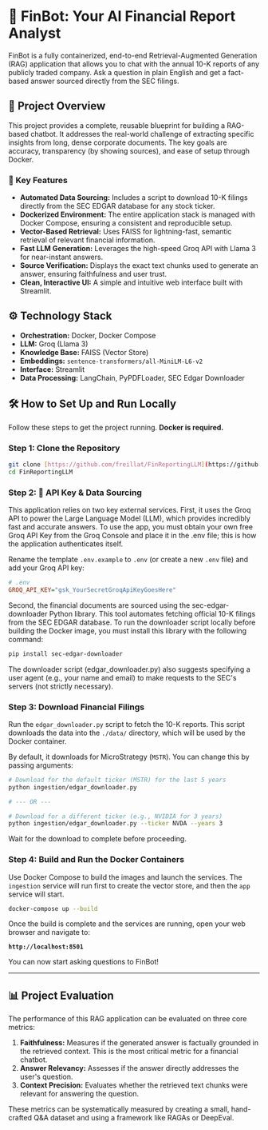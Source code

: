 # 🤖 FinBot: Your AI Financial Report Analyst

FinBot is a fully containerized, end-to-end Retrieval-Augmented Generation (RAG) application that allows you to chat with the annual 10-K reports of any publicly traded company. Ask a question in plain English and get a fact-based answer sourced directly from the SEC filings.

## 📝 Project Overview

This project provides a complete, reusable blueprint for building a RAG-based chatbot. It addresses the real-world challenge of extracting specific insights from long, dense corporate documents. The key goals are accuracy, transparency (by showing sources), and ease of setup through Docker.

### 🚀 Key Features

* **Automated Data Sourcing:** Includes a script to download 10-K filings directly from the SEC EDGAR database for any stock ticker.
* **Dockerized Environment:** The entire application stack is managed with Docker Compose, ensuring a consistent and reproducible setup.
* **Vector-Based Retrieval:** Uses FAISS for lightning-fast, semantic retrieval of relevant financial information.
* **Fast LLM Generation:** Leverages the high-speed Groq API with Llama 3 for near-instant answers.
* **Source Verification:** Displays the exact text chunks used to generate an answer, ensuring faithfulness and user trust.
* **Clean, Interactive UI:** A simple and intuitive web interface built with Streamlit.

## ⚙️ Technology Stack

* **Orchestration:** Docker, Docker Compose
* **LLM:** Groq (Llama 3)
* **Knowledge Base:** FAISS (Vector Store)
* **Embeddings:** `sentence-transformers/all-MiniLM-L6-v2`
* **Interface:** Streamlit
* **Data Processing:** LangChain, PyPDFLoader, SEC Edgar Downloader

## 🛠️ How to Set Up and Run Locally

Follow these steps to get the project running. **Docker is required.**

### Step 1: Clone the Repository

```bash
git clone [https://github.com/freillat/FinReportingLLM](https://github.com/freillat/FinReportingLLM)
cd FinReportingLLM
```


### Step 2: 🔑 API Key & Data Sourcing

This application relies on two key external services.
First, it uses the Groq API to power the Large Language Model (LLM), which provides incredibly fast and accurate answers. To use the app, you must obtain your own free Groq API Key from the Groq Console and place it in the .env file; this is how the application authenticates itself.

Rename the template `.env.example` to `.env` (or create a new `.env` file) and add your Groq API key:

```ini
# .env
GROQ_API_KEY="gsk_YourSecretGroqApiKeyGoesHere"
```

Second, the financial documents are sourced using the sec-edgar-downloader Python library. This tool automates fetching official 10-K filings from the SEC EDGAR database. To run the downloader script locally before building the Docker image, you must install this library with the following command:

```bash
pip install sec-edgar-downloader
```

The downloader script (edgar_downloader.py) also suggests specifying a user agent (e.g., your name and email) to make requests to the SEC's servers (not strictly necessary).


### Step 3: Download Financial Filings

Run the `edgar_downloader.py` script to fetch the 10-K reports. This script downloads the data into the `./data/` directory, which will be used by the Docker container.

By default, it downloads for MicroStrategy (`MSTR`). You can change this by passing arguments:

```bash
# Download for the default ticker (MSTR) for the last 5 years
python ingestion/edgar_downloader.py

# --- OR ---

# Download for a different ticker (e.g., NVIDIA for 3 years)
python ingestion/edgar_downloader.py --ticker NVDA --years 3
```
Wait for the download to complete before proceeding.

### Step 4: Build and Run the Docker Containers

Use Docker Compose to build the images and launch the services. The `ingestion` service will run first to create the vector store, and then the `app` service will start.

```bash
docker-compose up --build
```

Once the build is complete and the services are running, open your web browser and navigate to:

**`http://localhost:8501`**

You can now start asking questions to FinBot!

---
## 📊 Project Evaluation

The performance of this RAG application can be evaluated on three core metrics:

1.  **Faithfulness:** Measures if the generated answer is factually grounded in the retrieved context. This is the most critical metric for a financial chatbot.
2.  **Answer Relevancy:** Assesses if the answer directly addresses the user's question.
3.  **Context Precision:** Evaluates whether the retrieved text chunks were relevant for answering the question.

These metrics can be systematically measured by creating a small, hand-crafted Q&A dataset and using a framework like RAGAs or DeepEval.